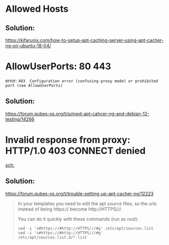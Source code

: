 # Allowed Hosts

## Solution:
https://kifarunix.com/how-to-setup-apt-caching-server-using-apt-cacher-ng-on-ubuntu-18-04/

# AllowUserPorts: 80 443
error: `403  Configuration error (confusing proxy mode) or prohibited port (see AllowUserPorts)`

## Solution:
https://forum.qubes-os.org/t/solved-apt-cahcer-ng-and-debian-12-testing/14266


# Invalid response from proxy: HTTP/1.0 403 CONNECT denied
[sch:](https://www.google.com/search?q=403+connect+denied+(ask+the+admin+to+allow+https+tunnels))

## Solution:
https://forum.qubes-os.org/t/trouble-setting-up-apt-cacher-ng/12223

>In your templates you need to edit the apt source files, so the urls instead of being https:// become http://HTTPS///.
>
>You can do it quickly with these commands (run as root):
>```
>sed -i 's#https://#http://HTTPS///#g' /etc/apt/sources.list
>sed -i 's#https://#http://HTTPS///#g' /etc/apt/sources.list.d/*.list
>```
